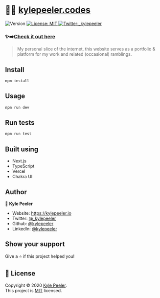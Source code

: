 # 👨‍💻 [kylepeeler.codes](https://kylepeeler.codes)

<p>
  <img alt="Version" src="https://img.shields.io/badge/version-0.1-blue.svg?cacheSeconds=2592000" />
  <a href="https://opensource.org/licenses/MIT" target="_blank">
    <img alt="License: MIT" src="https://img.shields.io/badge/License-MIT-yellow.svg" />
  </a>
  <a href="https://twitter.com/_kylepeeler" target="_blank">
<img alt="Twitter:_kylepeeler" src="https://img.shields.io/twitter/follow/_kylepeeler.svg?style=social" />
  </a>
</p>

### ✨➡️[Check it out here](https://kylepeeler.codes)

> My personal slice of the internet, this website serves as a portfolio & platform for my work and related (occasional) ramblings.

## Install

```sh
npm install
```

## Usage

```sh
npm run dev
```

## Run tests

```sh
npm run test
```

## Built using

- Next.js
- TypeScript
- Vercel
- Chakra UI

## Author

👤 **Kyle Peeler**

- Website: <https://kylepeeler.io>
- Twitter: [@\_kylepeeler](https://twitter.com/_kylepeeler)
- Github: [@kylepeeler](https://github.com/kylepeeler)
- LinkedIn: [@kylepeeler](https://linkedin.com/in/kylepeeler)

## Show your support

Give a ⭐️ if this project helped you!

## 📝 License

Copyright © 2020 [Kyle Peeler](https://github.com/kylepeeler).<br />
This project is [MIT](https://opensource.org/licenses/MIT) licensed.
